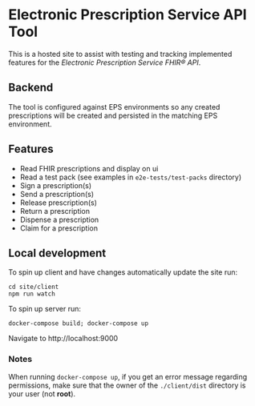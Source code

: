 # Electronic Prescription Service API Tool

This is a hosted site to assist with testing and tracking implemented features for the *Electronic Prescription Service FHIR® API*.

## Backend

The tool is configured against EPS environments so any created prescriptions will be created and persisted in the matching EPS environment.

## Features

* Read FHIR prescriptions and display on ui
* Read a test pack (see examples in `e2e-tests/test-packs` directory)
* Sign a prescription(s)
* Send a prescription(s)
* Release prescription(s)
* Return a prescription
* Dispense a prescription
* Claim for a prescription

## Local development

To spin up client and have changes automatically update the site run:

```
cd site/client
npm run watch
```

To spin up server run:

```
docker-compose build; docker-compose up
```

Navigate to http://localhost:9000

### Notes
When running `docker-compose up`, if you get an error message regarding permissions, make sure that the owner of the `./client/dist` directory is your user (not **root**).
